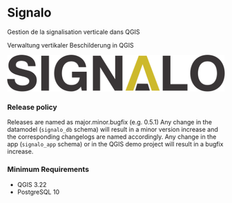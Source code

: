 # Signalo

Gestion de la signalisation verticale dans QGIS

Verwaltung vertikaler Beschilderung in QGIS

![Signalo Logo](./images/logo_full.svg)

### Release policy

Releases are named as major.minor.bugfix (e.g. 0.5.1)
Any change in the datamodel (`signalo_db` schema) will result in a minor version increase and the corresponding changelogs are named accordingly.
Any change in the app (`signalo_app` schema) or in the QGIS demo project will result in a bugfix increase.

### Minimum Requirements

  * QGIS 3.22
  * PostgreSQL 10
